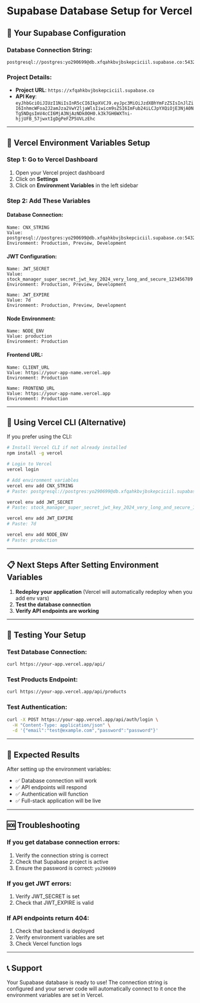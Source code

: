 # Supabase Database Setup for Vercel

## 🎯 Your Supabase Configuration

### Database Connection String:
```
postgresql://postgres:yo290699@db.xfqahkbvjbskepciciil.supabase.co:5432/postgres
```

### Project Details:
- **Project URL**: `https://xfqahkbvjbskepciciil.supabase.co`
- **API Key**: `eyJhbGciOiJIUzI1NiIsInR5cCI6IkpXVCJ9.eyJpc3MiOiJzdXBhYmFzZSIsInJlZiI6InhmcWFoa2J2amJza2VwY2ljaWlsIiwicm9sZSI6ImFub24iLCJpYXQiOjE3NjA0NTg5NDgsImV4cCI6MjA3NjAzNDk0OH0.k3k7GH6WXTni-hjjUFB_57jwxtIgDgPeFZP5UVLzEhc`

---

## 🚀 Vercel Environment Variables Setup

### Step 1: Go to Vercel Dashboard
1. Open your Vercel project dashboard
2. Click on **Settings**
3. Click on **Environment Variables** in the left sidebar

### Step 2: Add These Variables

#### Database Connection:
```
Name: CNX_STRING
Value: postgresql://postgres:yo290699@db.xfqahkbvjbskepciciil.supabase.co:5432/postgres
Environment: Production, Preview, Development
```

#### JWT Configuration:
```
Name: JWT_SECRET
Value: stock_manager_super_secret_jwt_key_2024_very_long_and_secure_123456789
Environment: Production, Preview, Development
```

```
Name: JWT_EXPIRE
Value: 7d
Environment: Production, Preview, Development
```

#### Node Environment:
```
Name: NODE_ENV
Value: production
Environment: Production
```

#### Frontend URL:
```
Name: CLIENT_URL
Value: https://your-app-name.vercel.app
Environment: Production
```

```
Name: FRONTEND_URL
Value: https://your-app-name.vercel.app
Environment: Production
```

---

## 🔧 Using Vercel CLI (Alternative)

If you prefer using the CLI:

```bash
# Install Vercel CLI if not already installed
npm install -g vercel

# Login to Vercel
vercel login

# Add environment variables
vercel env add CNX_STRING
# Paste: postgresql://postgres:yo290699@db.xfqahkbvjbskepciciil.supabase.co:5432/postgres

vercel env add JWT_SECRET
# Paste: stock_manager_super_secret_jwt_key_2024_very_long_and_secure_123456789

vercel env add JWT_EXPIRE
# Paste: 7d

vercel env add NODE_ENV
# Paste: production
```

---

## 📋 Next Steps After Setting Environment Variables

1. **Redeploy your application** (Vercel will automatically redeploy when you add env vars)
2. **Test the database connection**
3. **Verify API endpoints are working**

---

## 🧪 Testing Your Setup

### Test Database Connection:
```bash
curl https://your-app.vercel.app/api/
```

### Test Products Endpoint:
```bash
curl https://your-app.vercel.app/api/products
```

### Test Authentication:
```bash
curl -X POST https://your-app.vercel.app/api/auth/login \
  -H "Content-Type: application/json" \
  -d '{"email":"test@example.com","password":"password"}'
```

---

## 🎯 Expected Results

After setting up the environment variables:
- ✅ Database connection will work
- ✅ API endpoints will respond
- ✅ Authentication will function
- ✅ Full-stack application will be live

---

## 🆘 Troubleshooting

### If you get database connection errors:
1. Verify the connection string is correct
2. Check that Supabase project is active
3. Ensure the password is correct: `yo290699`

### If you get JWT errors:
1. Verify JWT_SECRET is set
2. Check that JWT_EXPIRE is valid

### If API endpoints return 404:
1. Check that backend is deployed
2. Verify environment variables are set
3. Check Vercel function logs

---

## 📞 Support

Your Supabase database is ready to use! The connection string is configured and your server code will automatically connect to it once the environment variables are set in Vercel.
